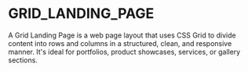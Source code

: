 # GRID_LANDING_PAGE
A Grid Landing Page is a web page layout that uses CSS Grid to divide content into rows and columns in a structured, clean, and responsive manner. It's ideal for portfolios, product showcases, services, or gallery sections.
